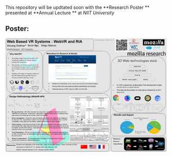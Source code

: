 This repository will be updtated soon with the **Research Poster ** presented at **Annual Lecture ** at *NIIT University* 


## Poster:

<img src ="Research Poster- NIIT University/2.jpg" />
